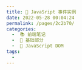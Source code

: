 ```yaml
---
title: 🥫 JavaSript 事件实例
date: 2022-05-28 00:04:24
permalink: /pages/2c2b70/
categories:
  -  📚 前端笔记
  -  🚶 基础部分
  -  📓 JavaScript DOM
tags:
  - 
---
```

